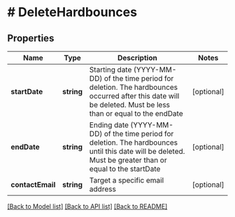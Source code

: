 # # DeleteHardbounces

## Properties

Name | Type | Description | Notes
------------ | ------------- | ------------- | -------------
**startDate** | **string** | Starting date (YYYY-MM-DD) of the time period for deletion. The hardbounces occurred after this date will be deleted. Must be less than or equal to the endDate | [optional]
**endDate** | **string** | Ending date (YYYY-MM-DD) of the time period for deletion. The hardbounces until this date will be deleted. Must be greater than or equal to the startDate | [optional]
**contactEmail** | **string** | Target a specific email address | [optional]

[[Back to Model list]](../../README.md#models) [[Back to API list]](../../README.md#endpoints) [[Back to README]](../../README.md)
